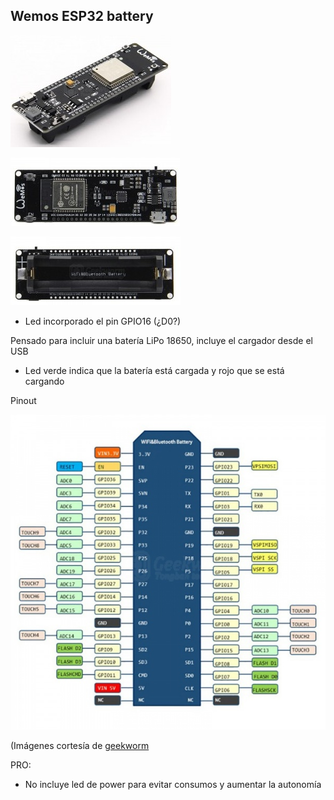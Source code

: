## Wemos ESP32 battery

![](./images/300px-ESP32-Board-with-18650-1.jpg)

![](./images/300px-ESP32-Board-with-18650-2.jpg)

![](./images/300px-SP32-Board-with-18650-3.jpg)


* Led incorporado el pin GPIO16 (¿D0?)

Pensado para incluir una batería LiPo 18650, incluye el cargador desde el USB
* Led verde indica que la batería está cargada y rojo que se está cargando


Pinout

![](./images/600px-ESP32-Board-with-18650-5.jpg)


(Imágenes cortesía de [geekworm](https://wiki.geekworm.com/WEMOS_ESP32_Board_with_18650_Battery_Holder)


PRO: 
* No incluye led de power para evitar consumos y aumentar la autonomía

